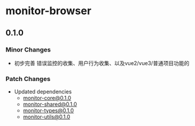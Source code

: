 # monitor-browser

## 0.1.0

### Minor Changes

- 初步完善 错误监控的收集、用户行为收集、以及vue2/vue3/普通项目功能的

### Patch Changes

- Updated dependencies
  - monitor-core@0.1.0
  - monitor-shared@0.1.0
  - monitor-types@0.1.0
  - monitor-utils@0.1.0

